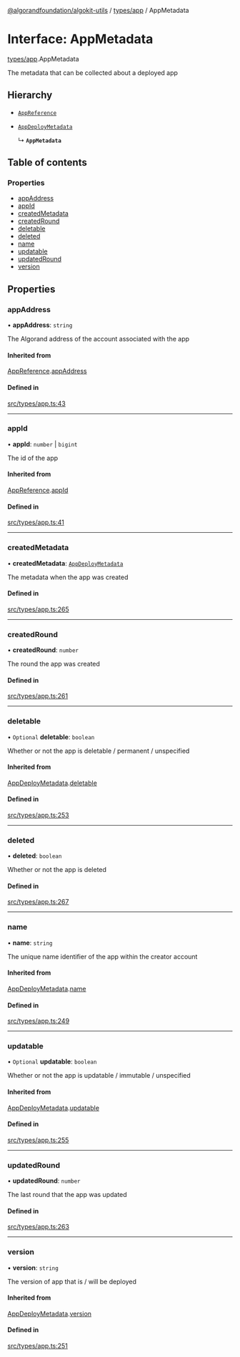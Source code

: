 [@algorandfoundation/algokit-utils](../README.md) / [types/app](../modules/types_app.md) / AppMetadata

# Interface: AppMetadata

[types/app](../modules/types_app.md).AppMetadata

The metadata that can be collected about a deployed app

## Hierarchy

- [`AppReference`](types_app.AppReference.md)

- [`AppDeployMetadata`](types_app.AppDeployMetadata.md)

  ↳ **`AppMetadata`**

## Table of contents

### Properties

- [appAddress](types_app.AppMetadata.md#appaddress)
- [appId](types_app.AppMetadata.md#appid)
- [createdMetadata](types_app.AppMetadata.md#createdmetadata)
- [createdRound](types_app.AppMetadata.md#createdround)
- [deletable](types_app.AppMetadata.md#deletable)
- [deleted](types_app.AppMetadata.md#deleted)
- [name](types_app.AppMetadata.md#name)
- [updatable](types_app.AppMetadata.md#updatable)
- [updatedRound](types_app.AppMetadata.md#updatedround)
- [version](types_app.AppMetadata.md#version)

## Properties

### appAddress

• **appAddress**: `string`

The Algorand address of the account associated with the app

#### Inherited from

[AppReference](types_app.AppReference.md).[appAddress](types_app.AppReference.md#appaddress)

#### Defined in

[src/types/app.ts:43](https://github.com/lempira/algokit-utils-ts/blob/main/src/types/app.ts#L43)

___

### appId

• **appId**: `number` \| `bigint`

The id of the app

#### Inherited from

[AppReference](types_app.AppReference.md).[appId](types_app.AppReference.md#appid)

#### Defined in

[src/types/app.ts:41](https://github.com/lempira/algokit-utils-ts/blob/main/src/types/app.ts#L41)

___

### createdMetadata

• **createdMetadata**: [`AppDeployMetadata`](types_app.AppDeployMetadata.md)

The metadata when the app was created

#### Defined in

[src/types/app.ts:265](https://github.com/lempira/algokit-utils-ts/blob/main/src/types/app.ts#L265)

___

### createdRound

• **createdRound**: `number`

The round the app was created

#### Defined in

[src/types/app.ts:261](https://github.com/lempira/algokit-utils-ts/blob/main/src/types/app.ts#L261)

___

### deletable

• `Optional` **deletable**: `boolean`

Whether or not the app is deletable / permanent / unspecified

#### Inherited from

[AppDeployMetadata](types_app.AppDeployMetadata.md).[deletable](types_app.AppDeployMetadata.md#deletable)

#### Defined in

[src/types/app.ts:253](https://github.com/lempira/algokit-utils-ts/blob/main/src/types/app.ts#L253)

___

### deleted

• **deleted**: `boolean`

Whether or not the app is deleted

#### Defined in

[src/types/app.ts:267](https://github.com/lempira/algokit-utils-ts/blob/main/src/types/app.ts#L267)

___

### name

• **name**: `string`

The unique name identifier of the app within the creator account

#### Inherited from

[AppDeployMetadata](types_app.AppDeployMetadata.md).[name](types_app.AppDeployMetadata.md#name)

#### Defined in

[src/types/app.ts:249](https://github.com/lempira/algokit-utils-ts/blob/main/src/types/app.ts#L249)

___

### updatable

• `Optional` **updatable**: `boolean`

Whether or not the app is updatable / immutable / unspecified

#### Inherited from

[AppDeployMetadata](types_app.AppDeployMetadata.md).[updatable](types_app.AppDeployMetadata.md#updatable)

#### Defined in

[src/types/app.ts:255](https://github.com/lempira/algokit-utils-ts/blob/main/src/types/app.ts#L255)

___

### updatedRound

• **updatedRound**: `number`

The last round that the app was updated

#### Defined in

[src/types/app.ts:263](https://github.com/lempira/algokit-utils-ts/blob/main/src/types/app.ts#L263)

___

### version

• **version**: `string`

The version of app that is / will be deployed

#### Inherited from

[AppDeployMetadata](types_app.AppDeployMetadata.md).[version](types_app.AppDeployMetadata.md#version)

#### Defined in

[src/types/app.ts:251](https://github.com/lempira/algokit-utils-ts/blob/main/src/types/app.ts#L251)
